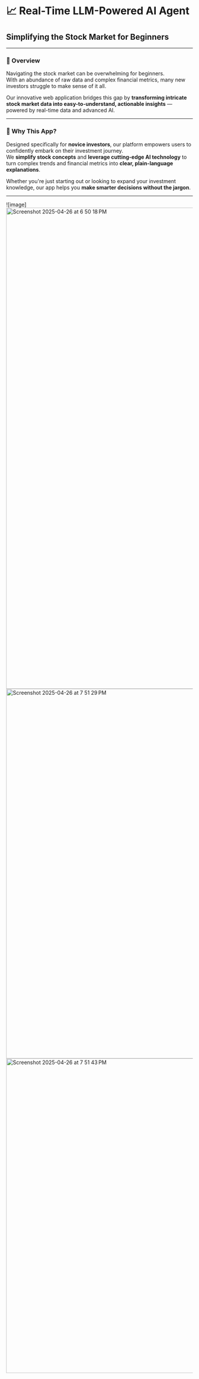 # 📈 Real-Time LLM-Powered AI Agent
## Simplifying the Stock Market for Beginners

---

### 🌟 Overview

Navigating the stock market can be overwhelming for beginners.  
With an abundance of raw data and complex financial metrics, many new investors struggle to make sense of it all.

Our innovative web application bridges this gap by **transforming intricate stock market data into easy-to-understand, actionable insights** — powered by real-time data and advanced AI.

---

### 🎯 Why This App?

Designed specifically for **novice investors**, our platform empowers users to confidently embark on their investment journey.  
We **simplify stock concepts** and **leverage cutting-edge AI technology** to turn complex trends and financial metrics into **clear, plain-language explanations**.

Whether you're just starting out or looking to expand your investment knowledge, our app helps you **make smarter decisions without the jargon**.

---

![image]
<img width="1295" alt="Screenshot 2025-04-26 at 6 50 18 PM" src="https://github.com/user-attachments/assets/e40eecb3-03a2-481b-bb11-494376fde14b" />
<img width="995" alt="Screenshot 2025-04-26 at 7 51 29 PM" src="https://github.com/user-attachments/assets/83862d1f-313f-4a28-b73a-5126f6d64837" />
<img width="847" alt="Screenshot 2025-04-26 at 7 51 43 PM" src="https://github.com/user-attachments/assets/ad1068c4-ef6f-4fc7-b6ca-25a9f8ef2bb9" />
